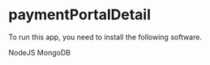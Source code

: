 # paymentPortalDetail

To run this app, you need to install the following software.

  NodeJS
  MongoDB
